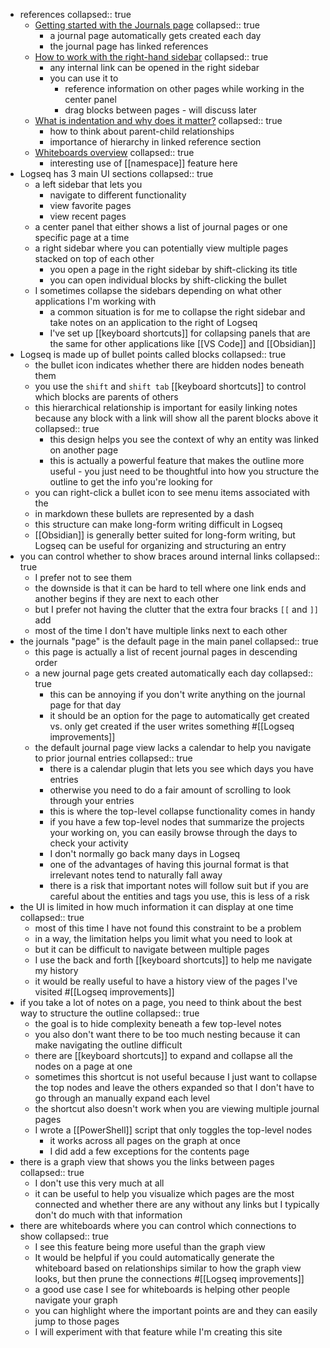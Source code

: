 - references
  collapsed:: true
	- [Getting started with the Journals page](https://docs.logseq.com/#/page/getting%20started%20with%20the%20journals%20page)
	  collapsed:: true
		- a journal page automatically gets created each day
		- the journal page has linked references
	- [How to work with the right-hand sidebar](https://docs.logseq.com/#/page/how%20to%20work%20with%20the%20right-hand%20sidebar)
	  collapsed:: true
		- any internal link can be opened in the right sidebar
		- you can use it to
			- reference information on other pages while working in the center panel
			- drag blocks between pages - will discuss later
	- [What is indentation and why does it matter?](https://docs.logseq.com/#/page/what%20is%20indentation%20and%20why%20does%20it%20matter%3F)
	  collapsed:: true
		- how to think about parent-child relationships
		- importance of hierarchy in linked reference section
	- [Whiteboards overview](https://docs.logseq.com/#/page/whiteboard)
	  collapsed:: true
		- interesting use of [[namespace]] feature here
- Logseq has 3 main UI sections
  collapsed:: true
	- a left sidebar that lets you
		- navigate to different functionality
		- view favorite pages
		- view recent pages
	- a center panel that either shows a list of journal pages or one specific page at a time
	- a right sidebar where you can potentially view multiple pages stacked on top of each other
		- you open a page in the right sidebar by shift-clicking its title
		- you can open individual blocks by shift-clicking the bullet
	- I sometimes collapse the sidebars depending on what other applications I'm working with
		- a common situation is for me to collapse the right sidebar and take notes on an application to the right of Logseq
		- I've set up [[keyboard shortcuts]] for collapsing panels that are the same for other applications like [[VS Code]] and [[Obsidian]]
- Logseq is made up of bullet points called blocks
  collapsed:: true
	- the bullet icon indicates whether there are hidden nodes beneath them
	- you use the `shift` and `shift tab` [[keyboard shortcuts]] to control which blocks are parents of others
	- this hierarchical relationship is important for easily linking notes because any block with a link will show all the parent blocks above it
	  collapsed:: true
		- this design helps you see the context of why an entity was linked on another page
		- this is actually a powerful feature that makes the outline more useful - you just need to be thoughtful into how you structure the outline to get the info you're looking for
	- you can right-click a bullet icon to see menu items associated with the
	- in markdown these bullets are represented by a dash
	- this structure can make long-form writing difficult in Logseq
	- [[Obsidian]] is generally better suited for long-form writing, but Logseq can be useful for organizing and structuring an entry
- you can control whether to show braces around internal links
  collapsed:: true
	- I prefer not to see them
	- the downside is that it can be hard to tell where one link ends and another begins if they are next to each other
	- but I prefer not having the clutter that the extra four bracks `[[` and `]]` add
	- most of the time I don't have multiple links next to each other
- the journals "page" is the default page in the main panel
  collapsed:: true
	- this page is actually a list of recent journal pages in descending order
	- a new journal page gets created automatically each day
	  collapsed:: true
		- this can be annoying if you don't write anything on the journal page for that day
		- it should be an option for the page to automatically get created vs. only get created if the user writes something #[[Logseq improvements]]
	- the default journal page view lacks a calendar to help you navigate to prior journal entries
	  collapsed:: true
		- there is a calendar plugin that lets you see which days you have entries
		- otherwise you need to do a fair amount of scrolling to look through your entries
		- this is where the top-level collapse functionality comes in handy
		- if you have a few top-level nodes that summarize the projects your working on, you can easily browse through the days to check your activity
		- I don't normally go back many days in Logseq
		- one of the advantages of having this journal format is that irrelevant notes tend to naturally fall away
		- there is a risk that important notes will follow suit but if you are careful about the entities and tags you use, this is less of a risk
- the UI is limited in how much information it can display at one time
  collapsed:: true
	- most of this time I have not found this constraint to be a problem
	- in a way, the limitation helps you limit what you need to look at
	- but it can be difficult to navigate between multiple pages
	- I use the back and forth [[keyboard shortcuts]] to help me navigate my history
	- it would be really useful to have a history view of the pages I've visited #[[Logseq improvements]]
- if you take a lot of notes on a page, you need to think about the best way to structure the outline
  collapsed:: true
	- the goal is to hide complexity beneath a few top-level notes
	- you also don't want there to be too much nesting because it can make navigating the outline difficult
	- there are [[keyboard shortcuts]] to expand and collapse all the nodes on a page at one
	- sometimes this shortcut is not useful because I just want to collapse the top nodes and leave the others expanded so that I don't have to go through an manually expand each level
	- the shortcut also doesn't work when you are viewing multiple journal pages
	- I wrote a [[PowerShell]] script that only toggles the top-level nodes
		- it works across all pages on the graph at once
		- I did add a few exceptions for the contents page
- there is a graph view that shows you the links between pages
  collapsed:: true
	- I don't use this very much at all
	- it can be useful to help you visualize which pages are the most connected and whether there are any without any links but I typically don't do much with that information
- there are whiteboards where you can control which connections to show
  collapsed:: true
	- I see this feature being more useful than the graph view
	- It would be helpful if you could automatically generate the whiteboard based on relationships similar to how the graph view looks, but then prune the connections #[[Logseq improvements]]
	- a good use case I see for whiteboards is helping other people navigate your graph
	- you can highlight where the important points are and they can easily jump to those pages
	- I will experiment with that feature while I'm creating this site